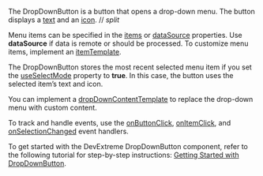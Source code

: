 The DropDownButton is&nbsp;a&nbsp;button that opens a&nbsp;drop-down menu. The button displays&nbsp;a [text](/Documentation/ApiReference/UI_Components/dxDropDownButton/Configuration/#text) and&nbsp;an [icon](/Documentation/ApiReference/UI_Components/dxDropDownButton/Configuration/#icon).
// _split_

Menu items can be&nbsp;specified in&nbsp;the [items](/Documentation/ApiReference/UI_Components/dxDropDownButton/Configuration/#items) or&nbsp;[dataSource](/Documentation/ApiReference/UI_Components/dxDropDownButton/Configuration/#dataSource) properties. Use **dataSource** if&nbsp;data is&nbsp;remote or&nbsp;should be&nbsp;processed. To&nbsp;customize menu items, implement&nbsp;an [itemTemplate](/Documentation/ApiReference/UI_Components/dxDropDownButton/Configuration/#itemTemplate).

The DropDownButton stores the most recent selected menu item if&nbsp;you set the [useSelectMode](/Documentation/ApiReference/UI_Components/dxDropDownButton/Configuration/#useSelectMode) property to&nbsp;**true**. In&nbsp;this case, the button uses the selected item&rsquo;s text and icon.

You can implement&nbsp;a [dropDownContentTemplate](/Documentation/ApiReference/UI_Components/dxDropDownButton/Configuration/#dropDownContentTemplate) to replace the drop-down menu with custom content.

To&nbsp;track and handle events, use the [onButtonClick](/Documentation/ApiReference/UI_Components/dxDropDownButton/Configuration/#onButtonClick), [onItemClick](/Documentation/ApiReference/UI_Components/dxDropDownButton/Configuration/#onItemClick), and [onSelectionChanged](/Documentation/ApiReference/UI_Components/dxDropDownButton/Configuration/#onSelectionChanged) event handlers.

To get started with the DevExtreme DropDownButton component, refer to the following tutorial for step-by-step instructions: [Getting Started with DropDownButton](/Documentation/Guide/UI_Components/DropDownButton/Getting_Started_with_DropDownButton/).